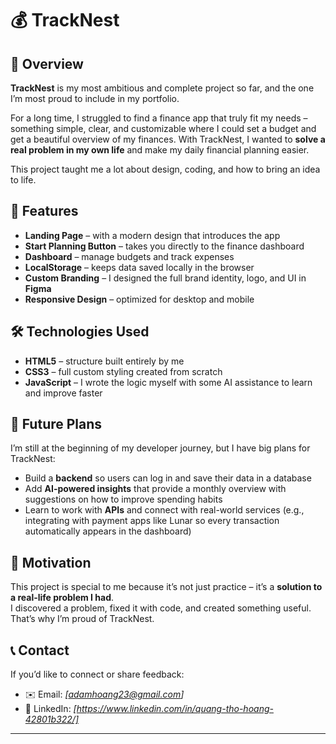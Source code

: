 # 💰 TrackNest

## 📄 Overview

**TrackNest** is my most ambitious and complete project so far, and the one I’m most proud to include in my portfolio.  

For a long time, I struggled to find a finance app that truly fit my needs – something simple, clear, and customizable where I could set a budget and get a beautiful overview of my finances. With TrackNest, I wanted to **solve a real problem in my own life** and make my daily financial planning easier.  

This project taught me a lot about design, coding, and how to bring an idea to life.  

## 🚀 Features

- **Landing Page** – with a modern design that introduces the app  
- **Start Planning Button** – takes you directly to the finance dashboard  
- **Dashboard** – manage budgets and track expenses  
- **LocalStorage** – keeps data saved locally in the browser  
- **Custom Branding** – I designed the full brand identity, logo, and UI in **Figma**  
- **Responsive Design** – optimized for desktop and mobile  

## 🛠️ Technologies Used

- **HTML5** – structure built entirely by me  
- **CSS3** – full custom styling created from scratch  
- **JavaScript** – I wrote the logic myself with some AI assistance to learn and improve faster  


## 🔮 Future Plans

I’m still at the beginning of my developer journey, but I have big plans for TrackNest:  

- Build a **backend** so users can log in and save their data in a database  
- Add **AI-powered insights** that provide a monthly overview with suggestions on how to improve spending habits  
- Learn to work with **APIs** and connect with real-world services (e.g., integrating with payment apps like Lunar so every transaction automatically appears in the dashboard)  

## 🙌 Motivation

This project is special to me because it’s not just practice – it’s a **solution to a real-life problem I had**.  
I discovered a problem, fixed it with code, and created something useful. That’s why I’m proud of TrackNest.  

## 📞 Contact

If you’d like to connect or share feedback:  
- ✉️ Email: *[adamhoang23@gmail.com]*  
- 💼 LinkedIn: *[https://www.linkedin.com/in/quang-tho-hoang-42801b322/]*  

---
